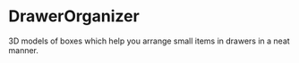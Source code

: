 # DrawerOrganizer
3D models of boxes which help you arrange small items in drawers in a neat manner.
